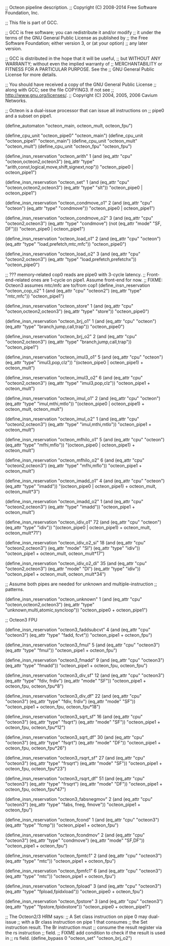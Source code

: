 ;;  Octeon pipeline description.
;;  Copyright (C) 2008-2014 Free Software Foundation, Inc.

;; This file is part of GCC.

;; GCC is free software; you can redistribute it and/or modify
;; it under the terms of the GNU General Public License as published by
;; the Free Software Foundation; either version 3, or (at your option)
;; any later version.

;; GCC is distributed in the hope that it will be useful,
;; but WITHOUT ANY WARRANTY; without even the implied warranty of
;; MERCHANTABILITY or FITNESS FOR A PARTICULAR PURPOSE.  See the
;; GNU General Public License for more details.

;; You should have received a copy of the GNU General Public License
;; along with GCC; see the file COPYING3.  If not see
;; <http://www.gnu.org/licenses/>.
;;   Copyright (C) 2004, 2005, 2006 Cavium Networks.


;; Octeon is a dual-issue processor that can issue all instructions on
;; pipe0 and a subset on pipe1.

(define_automaton "octeon_main, octeon_mult, octeon_fpu")

(define_cpu_unit "octeon_pipe0" "octeon_main")
(define_cpu_unit "octeon_pipe1" "octeon_main")
(define_cpu_unit "octeon_mult" "octeon_mult")
(define_cpu_unit "octeon_fpu" "octeon_fpu")

(define_insn_reservation "octeon_arith" 1
  (and (eq_attr "cpu" "octeon,octeon2,octeon3")
       (eq_attr "type" "arith,const,logical,move,shift,signext,nop"))
  "octeon_pipe0 | octeon_pipe1")

(define_insn_reservation "octeon_set" 1
  (and (eq_attr "cpu" "octeon,octeon2,octeon3")
       (eq_attr "type" "slt"))
  "octeon_pipe0 | octeon_pipe1")

(define_insn_reservation "octeon_condmove_o1" 2
  (and (eq_attr "cpu" "octeon")
       (eq_attr "type" "condmove"))
  "octeon_pipe0 | octeon_pipe1")

(define_insn_reservation "octeon_condmove_o2" 3
  (and (eq_attr "cpu" "octeon2,octeon3")
       (eq_attr "type" "condmove")
       (not (eq_attr "mode" "SF, DF")))
  "octeon_pipe0 | octeon_pipe1")

(define_insn_reservation "octeon_load_o1" 2
  (and (eq_attr "cpu" "octeon")
       (eq_attr "type" "load,prefetch,mtc,mfc"))
  "octeon_pipe0")

(define_insn_reservation "octeon_load_o2" 3
  (and (eq_attr "cpu" "octeon2,octeon3")
       (eq_attr "type" "load,prefetch,prefetchx"))
  "octeon_pipe0")

;; ??? memory-related cop0 reads are pipe0 with 3-cycle latency.
;; Front-end-related ones are 1-cycle on pipe1.  Assume front-end for now.
;; FIXME: Octeon3 assumes mtc/mfc are to/from cop1
(define_insn_reservation "octeon_cop_o2" 1
  (and (eq_attr "cpu" "octeon2")
       (eq_attr "type" "mtc,mfc"))
  "octeon_pipe1")

(define_insn_reservation "octeon_store" 1
  (and (eq_attr "cpu" "octeon,octeon2,octeon3")
       (eq_attr "type" "store"))
  "octeon_pipe0")

(define_insn_reservation "octeon_brj_o1" 1
  (and (eq_attr "cpu" "octeon")
       (eq_attr "type" "branch,jump,call,trap"))
  "octeon_pipe0")

(define_insn_reservation "octeon_brj_o2" 2
  (and (eq_attr "cpu" "octeon2,octeon3")
       (eq_attr "type" "branch,jump,call,trap"))
  "octeon_pipe1")

(define_insn_reservation "octeon_imul3_o1" 5
  (and (eq_attr "cpu" "octeon")
       (eq_attr "type" "imul3,pop,clz"))
  "(octeon_pipe0 | octeon_pipe1) + octeon_mult")

(define_insn_reservation "octeon_imul3_o2" 6
  (and (eq_attr "cpu" "octeon2,octeon3")
       (eq_attr "type" "imul3,pop,clz"))
  "octeon_pipe1 + octeon_mult")

(define_insn_reservation "octeon_imul_o1" 2
  (and (eq_attr "cpu" "octeon")
       (eq_attr "type" "imul,mthi,mtlo"))
  "(octeon_pipe0 | octeon_pipe1) + octeon_mult, octeon_mult")

(define_insn_reservation "octeon_imul_o2" 1
  (and (eq_attr "cpu" "octeon2,octeon3")
       (eq_attr "type" "imul,mthi,mtlo"))
  "octeon_pipe1 + octeon_mult")

(define_insn_reservation "octeon_mfhilo_o1" 5
  (and (eq_attr "cpu" "octeon")
       (eq_attr "type" "mfhi,mflo"))
  "(octeon_pipe0 | octeon_pipe1) + octeon_mult")

(define_insn_reservation "octeon_mfhilo_o2" 6
  (and (eq_attr "cpu" "octeon2,octeon3")
       (eq_attr "type" "mfhi,mflo"))
  "octeon_pipe1 + octeon_mult")

(define_insn_reservation "octeon_imadd_o1" 4
  (and (eq_attr "cpu" "octeon")
       (eq_attr "type" "imadd"))
  "(octeon_pipe0 | octeon_pipe1) + octeon_mult, octeon_mult*3")

(define_insn_reservation "octeon_imadd_o2" 1
  (and (eq_attr "cpu" "octeon2,octeon3")
       (eq_attr "type" "imadd"))
  "octeon_pipe1 + octeon_mult")

(define_insn_reservation "octeon_idiv_o1" 72
  (and (eq_attr "cpu" "octeon")
       (eq_attr "type" "idiv"))
  "(octeon_pipe0 | octeon_pipe1) + octeon_mult, octeon_mult*71")

(define_insn_reservation "octeon_idiv_o2_si" 18
  (and (eq_attr "cpu" "octeon2,octeon3")
       (eq_attr "mode" "SI")
       (eq_attr "type" "idiv"))
  "octeon_pipe1 + octeon_mult, octeon_mult*17")

(define_insn_reservation "octeon_idiv_o2_di" 35
  (and (eq_attr "cpu" "octeon2,octeon3")
       (eq_attr "mode" "DI")
       (eq_attr "type" "idiv"))
  "octeon_pipe1 + octeon_mult, octeon_mult*34")

;; Assume both pipes are needed for unknown and multiple-instruction
;; patterns.

(define_insn_reservation "octeon_unknown" 1
  (and (eq_attr "cpu" "octeon,octeon2,octeon3")
       (eq_attr "type" "unknown,multi,atomic,syncloop"))
  "octeon_pipe0 + octeon_pipe1")

;; Octeon3 FPU

(define_insn_reservation "octeon3_faddsubcvt" 4
  (and (eq_attr "cpu" "octeon3")
       (eq_attr "type" "fadd, fcvt"))
  "octeon_pipe1 + octeon_fpu")

(define_insn_reservation "octeon3_fmul" 5
  (and (eq_attr "cpu" "octeon3")
       (eq_attr "type" "fmul"))
  "octeon_pipe1 + octeon_fpu")

(define_insn_reservation "octeon3_fmadd" 9
  (and (eq_attr "cpu" "octeon3")
       (eq_attr "type" "fmadd"))
  "octeon_pipe1 + octeon_fpu, octeon_fpu")

(define_insn_reservation "octeon3_div_sf" 12
  (and (eq_attr "cpu" "octeon3")
       (eq_attr "type" "fdiv, frdiv")
       (eq_attr "mode" "SF"))
  "octeon_pipe1 + octeon_fpu, octeon_fpu*8")

(define_insn_reservation "octeon3_div_df" 22
  (and (eq_attr "cpu" "octeon3")
       (eq_attr "type" "fdiv, frdiv")
       (eq_attr "mode" "SF"))
  "octeon_pipe1 + octeon_fpu, octeon_fpu*18")

(define_insn_reservation "octeon3_sqrt_sf" 16
  (and (eq_attr "cpu" "octeon3")
       (eq_attr "type" "fsqrt")
       (eq_attr "mode" "SF"))
  "octeon_pipe1 + octeon_fpu, octeon_fpu*12")

(define_insn_reservation "octeon3_sqrt_df" 30
  (and (eq_attr "cpu" "octeon3")
       (eq_attr "type" "fsqrt")
       (eq_attr "mode" "DF"))
  "octeon_pipe1 + octeon_fpu, octeon_fpu*26")

(define_insn_reservation "octeon3_rsqrt_sf" 27
  (and (eq_attr "cpu" "octeon3")
       (eq_attr "type" "frsqrt")
       (eq_attr "mode" "SF"))
  "octeon_pipe1 + octeon_fpu, octeon_fpu*23")

(define_insn_reservation "octeon3_rsqrt_df" 51
  (and (eq_attr "cpu" "octeon3")
       (eq_attr "type" "frsqrt")
       (eq_attr "mode" "DF"))
  "octeon_pipe1 + octeon_fpu, octeon_fpu*47")

(define_insn_reservation "octeon3_fabsnegmov" 2
  (and (eq_attr "cpu" "octeon3")
       (eq_attr "type" "fabs, fneg, fmove"))
  "octeon_pipe1 + octeon_fpu")

(define_insn_reservation "octeon_fcond" 1
  (and (eq_attr "cpu" "octeon3")
       (eq_attr "type" "fcmp"))
  "octeon_pipe1 + octeon_fpu")

(define_insn_reservation "octeon_fcondmov" 2
  (and (eq_attr "cpu" "octeon3")
       (eq_attr "type" "condmove")
       (eq_attr "mode" "SF,DF"))
  "octeon_pipe1 + octeon_fpu")

(define_insn_reservation "octeon_fpmtc1" 2
  (and (eq_attr "cpu" "octeon3")
       (eq_attr "type" "mtc"))
  "octeon_pipe1 + octeon_fpu")

(define_insn_reservation "octeon_fpmfc1" 6
  (and (eq_attr "cpu" "octeon3")
       (eq_attr "type" "mtc"))
  "octeon_pipe1 + octeon_fpu")

(define_insn_reservation "octeon_fpload" 3
  (and (eq_attr "cpu" "octeon3")
       (eq_attr "type" "fpload,fpidxload"))
  "octeon_pipe0 + octeon_fpu")

(define_insn_reservation "octeon_fpstore" 3
  (and (eq_attr "cpu" "octeon3")
       (eq_attr "type" "fpstore,fpidxstore"))
  "octeon_pipe0 + octeon_pipe1")

;; The Octeon2/3 HRM says:
;; A Set class instruction on pipe 0 may dual-issue
;; with a Br class instruction on pipe 1 that consumes
;; the Set instruction result. The Br instruction must
;; consume the result register via the rs instruction
;; field. 
;; FIXME add condition to check if the result is used in
;; rs field.
(define_bypass 0 "octeon_set" "octeon_brj_o2")

